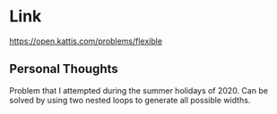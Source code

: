 # Link

https://open.kattis.com/problems/flexible

## Personal Thoughts

Problem that I attempted during the summer holidays of 2020. Can be solved by using two nested loops to generate all possible widths.

